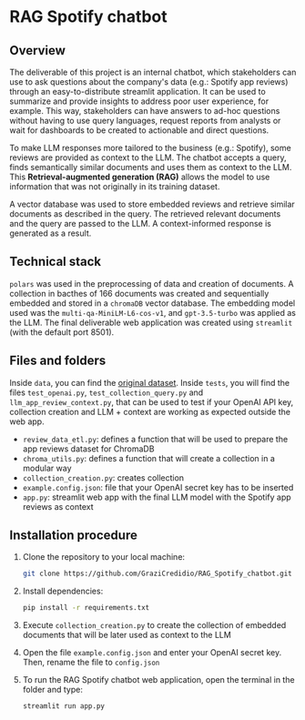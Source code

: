 # RAG Spotify chatbot

## Overview
The deliverable of this project is an internal chatbot, which stakeholders can use to ask questions about the company's data (e.g.: Spotify app reviews) through an easy-to-distribute streamlit application. It can be used to summarize and provide insights to address poor user experience, for example. This way, stakeholders can have answers to ad-hoc questions without having to use query languages, request reports from analysts or wait for dashboards to be created to actionable and direct questions. 

To make LLM responses more tailored to the business (e.g.: Spotify), some reviews are provided as context to the LLM. The chatbot accepts a query, finds semantically similar documents and uses them as context to the LLM. This **Retrieval-augmented generation (RAG)** allows the model to use information that was not originally in its training dataset. 

A vector database was used to store embedded reviews and retrieve similar documents as described in the query. The retrieved relevant documents and the query are passed to the LLM. A context-informed response is generated as a result.  

## Technical stack 
`polars` was used in the preprocessing of data and creation of documents. A collection in bacthes of 166 documents was created and sequentially embedded and stored in a `chromaDB` vector database. The embedding model used was the `multi-qa-MiniLM-L6-cos-v1`, and `gpt-3.5-turbo` was applied as the LLM. The final deliverable web application was created using `streamlit` (with the default port 8501).  

## Files and folders
Inside `data`, you can find the [original dataset](https://www.kaggle.com/datasets/mfaaris/spotify-app-reviews-2022/data). Inside `tests`, you will find the files `test_openai.py`, `test_collection_query.py` and `llm_app_review_context.py`, that can be used to test if your OpenAI API key, collection creation and LLM + context are working as expected outside the web app. 
- `review_data_etl.py`: defines a function that will be used to prepare the app reviews dataset for ChromaDB
- `chroma_utils.py`: defines a function that will create a collection in a modular way
- `collection_creation.py`: creates collection
- `example.config.json`: file that your OpenAI secret key has to be inserted
- `app.py`: streamlit web app with the final LLM model with the Spotify app reviews as context

## Installation procedure
1. Clone the repository to your local machine:
   ```bash
   git clone https://github.com/GraziCredidio/RAG_Spotify_chatbot.git
   ```
2. Install dependencies:
    ```bash
    pip install -r requirements.txt
    ```
3. Execute `collection_creation.py` to create the collection of embedded documents that will be later used as context to the LLM

4. Open the file `example.config.json` and enter your OpenAI secret key. Then, rename the file to `config.json`

5. To run the RAG Spotify chatbot web application, open the terminal in the folder and type:
    ```bash
    streamlit run app.py
    ```

